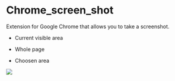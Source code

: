 # Chrome_screen_shot
Extension for Google Chrome that allows you to take a screenshot.
* <p>Current visible area</p>
* <p>Whole page</p>
* <p>Choosen area</p>

![](https://i.imgur.com/TjQA7Ly.png)
